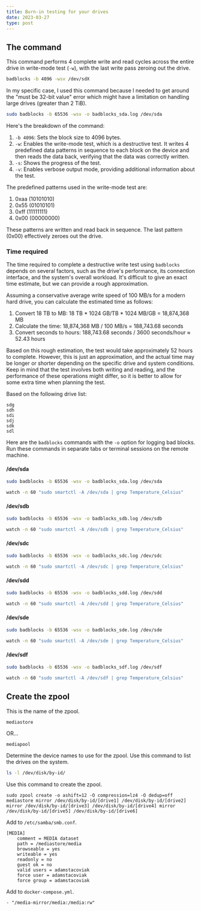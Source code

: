 ```yaml
---
title: Burn-in testing for your drives
date: 2023-03-27
type: post
---
```


## The command

This command performs 4 complete write and read cycles across the entire drive in write-mode test (`-w`), with the last write pass zeroing out the drive.

```bash
badblocks -b 4096 -wsv /dev/sdX
```

In my specific case, I used this command because I needed to get around the "must be 32-bit value" error which might have a limitation on handling large drives (greater than 2 TiB).

```bash
sudo badblocks -b 65536 -wsv -o badblocks_sda.log /dev/sda
```

Here's the breakdown of the command:

1. `-b 4096`: Sets the block size to 4096 bytes.
2. `-w`: Enables the write-mode test, which is a destructive test. It writes 4 predefined data patterns in sequence to each block on the device and then reads the data back, verifying that the data was correctly written.
3. `-s`: Shows the progress of the test.
4. `-v`: Enables verbose output mode, providing additional information about the test.

The predefined patterns used in the write-mode test are:

1. 0xaa (10101010)
2. 0x55 (01010101)
3. 0xff (11111111)
4. 0x00 (00000000)

These patterns are written and read back in sequence. The last pattern (0x00) effectively zeroes out the drive.

### Time required

The time required to complete a destructive write test using `badblocks` depends on several factors, such as the drive's performance, its connection interface, and the system's overall workload. It's difficult to give an exact time estimate, but we can provide a rough approximation.

Assuming a conservative average write speed of 100 MB/s for a modern hard drive, you can calculate the estimated time as follows:

1.  Convert 18 TB to MB: 18 TB * 1024 GB/TB * 1024 MB/GB = 18,874,368 MB
2.  Calculate the time: 18,874,368 MB / 100 MB/s = 188,743.68 seconds
3.  Convert seconds to hours: 188,743.68 seconds / 3600 seconds/hour ≈ 52.43 hours

Based on this rough estimation, the test would take approximately 52 hours to complete. However, this is just an approximation, and the actual time may be longer or shorter depending on the specific drive and system conditions. Keep in mind that the test involves both writing and reading, and the performance of these operations might differ, so it is better to allow for some extra time when planning the test.

Based on the following drive list:

```
sdg
sdh
sdi
sdj
sdk
sdl
```

Here are the `badblocks` commands with the `-o` option for logging bad blocks. Run these commands in separate tabs or terminal sessions on the remote machine.

#### /dev/sda

```bash
sudo badblocks -b 65536 -wsv -o badblocks_sda.log /dev/sda
```

```bash
watch -n 60 "sudo smartctl -A /dev/sda | grep Temperature_Celsius"
```

#### /dev/sdb

```bash
sudo badblocks -b 65536 -wsv -o badblocks_sdb.log /dev/sdb
```

```bash
watch -n 60 "sudo smartctl -A /dev/sdb | grep Temperature_Celsius"
```

#### /dev/sdc

```bash
sudo badblocks -b 65536 -wsv -o badblocks_sdc.log /dev/sdc
```

```bash
watch -n 60 "sudo smartctl -A /dev/sdc | grep Temperature_Celsius"
```

#### /dev/sdd

```bash
sudo badblocks -b 65536 -wsv -o badblocks_sdd.log /dev/sdd
```

```bash
watch -n 60 "sudo smartctl -A /dev/sdd | grep Temperature_Celsius"
```

#### /dev/sde

```bash
sudo badblocks -b 65536 -wsv -o badblocks_sde.log /dev/sde
```

```bash
watch -n 60 "sudo smartctl -A /dev/sde | grep Temperature_Celsius"
```

#### /dev/sdf

```bash
sudo badblocks -b 65536 -wsv -o badblocks_sdf.log /dev/sdf
```

```bash
watch -n 60 "sudo smartctl -A /dev/sdf | grep Temperature_Celsius"
```

## Create the zpool

This is the name of the zpool.

```
mediastore
```

OR...

```
mediapool
```

Determine the device names to use for the zpool. Use this command to list the drives on the system.

```bash
ls -l /dev/disk/by-id/
```

Use this command to create the zpool.

```
sudo zpool create -o ashift=12 -O compression=lz4 -O dedup=off mediastore mirror /dev/disk/by-id/[drive1] /dev/disk/by-id/[drive2] mirror /dev/disk/by-id/[drive3] /dev/disk/by-id/[drive4] mirror /dev/disk/by-id/[drive5] /dev/disk/by-id/[drive6]
```

Add to `/etc/samba/smb.conf`.

```
[MEDIA]
    comment = MEDIA dataset
    path = /mediastore/media
    browseable = yes
    writeable = yes
    readonly = no
    guest ok = no
    valid users = adamstacoviak
    force user = adamstacoviak
    force group = adamstacoviak
```

Add to `docker-compose.yml`.

```
- "/media-mirror/media:/media:rw"
```